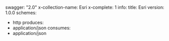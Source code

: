 swagger: "2.0"
x-collection-name: Esri
x-complete: 1
info:
  title: Esri
  version: 1.0.0
schemes:
- http
produces:
- application/json
consumes:
- application/json